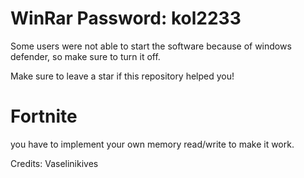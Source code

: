 # WinRar Password: kol2233

Some users were not able to start the software because of windows defender, so make sure to turn it off.

Make sure to leave a star if this repository helped you!

# Fortnite

you have to implement your own memory read/write to make it work.

Credits: Vaselinikives
